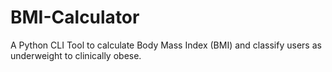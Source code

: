 # BMI-Calculator
A Python CLI Tool to calculate Body Mass Index (BMI) and classify users as underweight to clinically obese.
